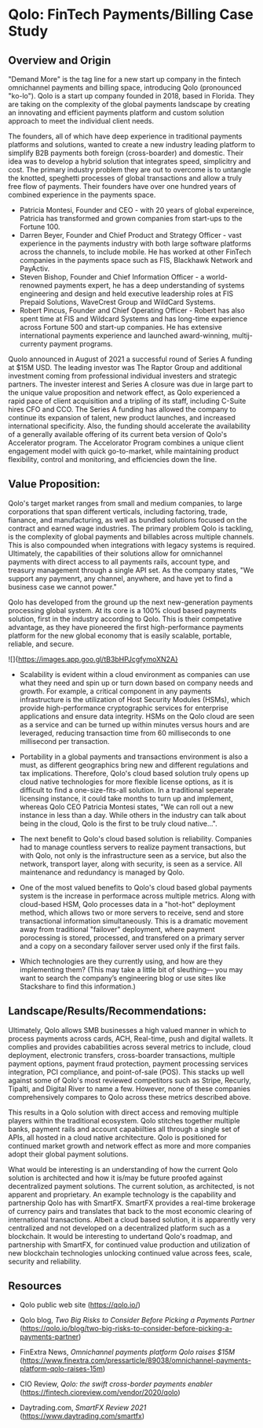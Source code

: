 
# Qolo: FinTech Payments/Billing Case Study

## Overview and Origin

"Demand More" is the tag line for a new start up company in the fintech omnichannel payments and billing space, introducing Qolo (pronounced "ko-lo"). Qolo is a start up company founded in 2018, based in Florida. They are taking on the complexity of the global payments landscape by creating an innovating and efficient payments platform and custom solution approach to meet the individual client needs. 

The founders, all of which have deep experience in traditional payments platforms and solutions, wanted to create a new industry leading platform to simplify B2B payments both foreign (cross-boarder) and domestic. Their idea was to develop a hybrid solution that integrates speed, simplicitry and cost. The primary industry problem they are out to overcome is to untangle the knotted, speghetti processes of global transactions and allow a truly free flow of payments. Their founders have over one hundred years of combined experience in the payments space.
* Patricia Montesi, Founder and CEO - with 20 years of global expereince, Patricia has transformed and grown companies from start-ups to the Fortune 100. 
* Darren Beyer, Founder and Chief Product and Strategy Officer - vast experience in the payments industry with both large software platforms across the channels, to include mobile. He has worked at other FinTech companies in the payments space such as FIS, Blackhawk Network and PayActiv.
* Steven Bishop, Founder and Chief Information Officer - a world-renowned payments expert, he has a deep understanding of systems engineering and design and held executive leadership roles at FIS Prepaid Solutions, WaveCrest Group and WildCard Systems.
* Robert Pincus, Founder and Chief Operating Officer - Robert has also spent time at FIS and Wildcard Systems and has long-time experience across Fortune 500 and start-up companies. He has extensive international payments experience and launched award-winning, multij-currenty payment programs.

Quolo announced in August of 2021 a successful round of Series A funding at $15M USD. The leading investor was The Raptor Group and additional investment coming from professional individual investers and strategic partners. The invester interest and Series A closure was due in large part to the unique value proposition and network effect, as Qolo experienced a rapid pace of client acquisition and a tripling of its staff, including C-Suite hires CFO and CCO. The Series A funding has allowed the company to continue its expansion of talent, new product launches, and increased international specificity. Also, the funding should accelerate the availability of a generally available offering of its current beta version of Qolo's Accelerator program. The Accelorator Program combines a unique client engagement model with quick go-to-market, while maintaining product flexibility, control and monitoring, and efficiencies down the line.

## Value Proposition:

Qolo's target market ranges from small and medium companies, to large corporations that span different verticals, including factoring, trade, fianance, and manufacturing, as well as bundled solutions focused on the contract and earned wage industries. The primary problem Qolo is tackling, is the complexity of global  payments and billables across multiple channels. This is also compounded when integrations with legacy systems is required. Ultimately, the capabilities of their solutions allow for omnichannel payments with direct access to all payments rails, account type, and treasury management through a single API set. As the company states, "We support any paymenrt, any channel, anywhere, and have yet to find a business case we cannot power."

Qolo has developed from the ground up the next new-generation payments processing global system. At its core is a 100% cloud based payments solution, first in the industry according to Qolo.  This is their competative advantage, as they have pioneered the first high-performance payments platform for the new global economy that is easily scalable, portable, reliable, and secure. 

![]{https://images.app.goo.gl/tB3bHPJcgfymoXN2A}

* Scalability is evident within a cloud environment as companies can use what they need and spin up or turn down based on company needs and growth. For example, a critical component in any payments infrastructure is the utilization of Host Security Modules (HSMs), which provide high-performance cryptographic services for enterprise applications and ensure data integrity. HSMs on the Qolo cloud are seen as a service and can be turned up within minutes versus hours and are leveraged, reducing transaction time from 60 milliseconds to one millisecond per transaction.
* Portability in a global payments and transactions environment is also a must, as different geographics bring new and different regulations and tax implications. Therefore, Qolo's cloud based solution truly opens up cloud native technologies for more flexible license options, as it is difficult to find a one-size-fits-all solution. In a traditional seperate licensing instance, it could take months to turn up and implement, whereas Qolo CEO Patricia Montesi states, "We can roll out a new instance in less than a day. While others in the industry can talk about being in the cloud, Qolo is the first to be truly cloud native...".
* The next benefit to Qolo's cloud based solution is reliability. Companies had to manage countless servers to realize payment transactions, but with Qolo, not only is the infrastructure seen as a service, but also the network, transport layer, along with security, is seen as a service. All maintenance and redundancy is managed by Qolo.
* One of the most valued benefits to Qolo's cloud based global payments system is the increase in performace across multiple metrics. Along with cloud-based HSM, Qolo processes data in a "hot-hot" deployment method, which allows two or more servers to receive, send and store transactional information simultaneously. This is a dramatic movement away from traditional "failover" deployment, where payment porocessing is stored, processed, and transfered on a primary server and a copy on a secondary failover server used only if the first fails.

* Which technologies are they currently using, and how are they implementing them? (This may take a little bit of sleuthing–– you may want to search the company’s engineering blog or use sites like Stackshare to find this information.)

## Landscape/Results/Recommendations:

Ultimately, Qolo allows SMB businesses a high valued manner in which to process payments across cards, ACH, Real-time, push and digital wallets. It complies and provides cababilities across several metrics to include, cloud deployment, electronic transfers, cross-boarder transactions, multiple payment options, payment fraud protection, payment processing services integration, PCI compliance, and point-of-sale (POS). This stacks up well against some of Qolo's most reviewed competitors such as Stripe, Recurly, Tipalti, and Digital River to name a few. However, none of these companies comprehensively compares to Qolo across these metrics described above.

This results in a Qolo solution with direct access and removing multiple players within the traditional ecosystem. Qolo stitches together multiple banks, payment rails and account capabiilties all through a single set of APIs, all hosted in a cloud native architecture. Qolo is positioned for continued market growth and network effect as more and more companies adopt their global payment solutions.

What would be interesting is an understanding of how the current Qolo solution is architected and how it is/may be future proofed against decentralized payment solutions. The current solution, as architected, is not apparent and proprietary. An example technology is the capability and partnership Qolo has with SmartFX. SmartFX provides a real-time brokerage of currency pairs and translates that back to the most economic clearing of international transactions. Albeit a cloud based solution, it is apparently very centralized and not developed on a decentralized platform such as a blockchain. It would be interesting to undertand Qolo's roadmap, and partnership with SmartFX, for continued value production and utilization of new blockchain technologies unlocking continued value across fees, scale, security and reliability.

## Resources

* Qolo public web site (https://qolo.io/)

* Qolo blog, *Two Big Risks to Consider Before Picking a Payments Partner* (https://qolo.io/blog/two-big-risks-to-consider-before-picking-a-payments-partner)

* FinExtra News, *Omnichannel payments platform Qolo raises $15M* (https://www.finextra.com/pressarticle/89038/omnichannel-payments-platform-qolo-raises-15m)

* CIO Review, *Qolo: the swift cross-border payments enabler* (https://fintech.cioreview.com/vendor/2020/qolo)

* Daytrading.com, *SmartFX Review 2021* (https://www.daytrading.com/smartfx)
